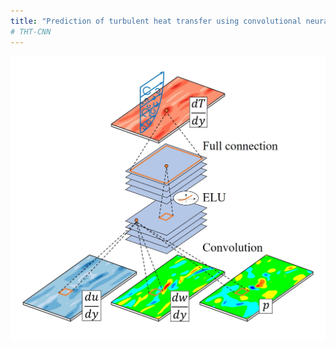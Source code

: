 ```yaml
---
title: "Prediction of turbulent heat transfer using convolutional neural networks"
# THT-CNN
---
```

![abstract](abstract.jpg)
